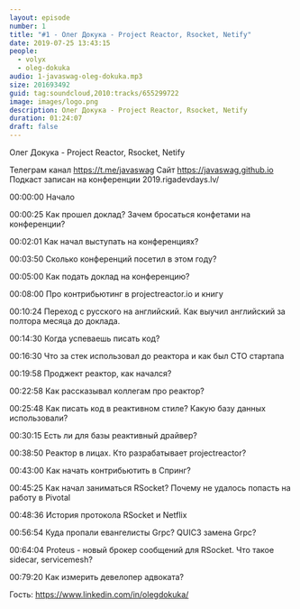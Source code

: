 ```yaml
---
layout: episode
number: 1
title: "#1 - Олег Докука - Project Reactor, Rsocket, Netify"
date: 2019-07-25 13:43:15
people:
  - volyx
  - oleg-dokuka
audio: 1-javaswag-oleg-dokuka.mp3
size: 201693492
guid: tag:soundcloud,2010:tracks/655299722
image: images/logo.png
description: Олег Докука - Project Reactor, Rsocket, Netify
duration: 01:24:07
draft: false
---
```


Олег Докука - Project Reactor, Rsocket, Netify

Телеграм канал https://t.me/javaswag
Сайт https://javaswag.github.io
Подкаст записан на конференции 2019.rigadevdays.lv/

00:00:00 Начало

00:00:25 Как прошел доклад? Зачем бросаться конфетами на конференции?

00:02:01 Как начал выступать на конференциях?

00:03:50 Сколько конференций посетил в этом году?

00:05:00 Как подать доклад на конференцию?

00:08:00 Про контрибьютинг в projectreactor.io и книгу

00:10:24 Переход с русского на английский. Как выучил английский за полтора месяца до доклада.

00:14:30 Когда успеваешь писать код?

00:16:30 Что за стек использовал до реактора и как был CTO стартапа

00:19:58 Проджект реактор, как начался?

00:22:58 Как рассказывал коллегам про реактор?

00:25:48 Как писать код в реактивном стиле? Какую базу данных использовали?

00:30:15 Есть ли для базы реактивный драйвер?

00:38:50 Реактор в лицах. Кто разрабатывает projectreactor?

00:43:00 Как начать контрибьютить в Спринг?

00:45:25 Как начал заниматься RSocket? Почему не удалось попасть на работу в Pivotal

00:48:36 История протокола RSocket и Netflix

00:56:54 Куда пропали евангелисты Grpc? QUIC3 замена Grpc?

00:64:04 Proteus - новый брокер сообщений для RSocket. Что такое sidecar, servicemesh?

00:79:20 Как измерить девелопер адвоката?

Гость: https://www.linkedin.com/in/olegdokuka/